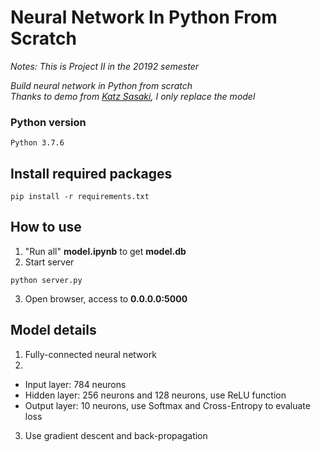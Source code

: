 # Neural Network In Python From Scratch

*Notes: This is Project II in the 20192 semester*

*Build neural network in Python from scratch*
<br/>
*Thanks to demo from [Katz Sasaki](https://github.com/nai-kon/CNN-Digit-Recognition), I only replace the model*

### Python version
```
Python 3.7.6
```

## Install required packages
```git
pip install -r requirements.txt
```
## How to use
1. "Run all" **model.ipynb** to get **model.db**
2. Start server
```git
python server.py
```
3. Open browser, access to **0.0.0.0:5000**

## Model details
1. Fully-connected neural network
2. 
* Input layer: 784 neurons
* Hidden layer: 256 neurons and 128 neurons, use ReLU function
* Output layer: 10 neurons, use Softmax and Cross-Entropy to evaluate loss
3. Use gradient descent and back-propagation
